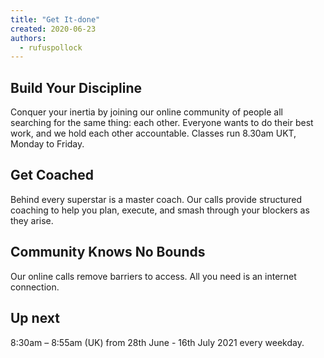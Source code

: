 ```yaml
---
title: "Get It-done"
created: 2020-06-23
authors: 
  - rufuspollock
---
```


## Build Your Discipline

Conquer your inertia by joining our online community of people all searching for the same thing: each other. Everyone wants to do their best work, and we hold each other accountable. Classes run 8.30am UKT, Monday to Friday.

## Get Coached

Behind every superstar is a master coach. Our calls provide structured coaching to help you plan, execute, and smash through your blockers as they arise. 

## Community Knows No Bounds

Our online calls remove barriers to access. All you need is an internet connection.

## Up next

8:30am – 8:55am (UK) from 28th June - 16th July 2021 every weekday.
